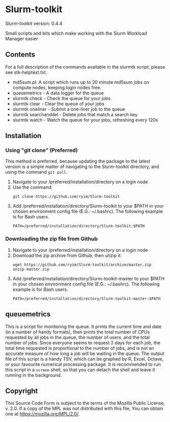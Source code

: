 # Slurm-toolkit

Slurm-toolkit version: 0.4.4

Small scripts and bits which make working with the Slurm Workload Manager easier

## Contents

For a full description of the commands available in the slurmtk script, please see stk-helptext.txt.

+ md5sum.pl: A script which runs up to 20 minute md5sum jobs on compute nodes, keeping login nodes free.
+ queuemetrics - A data logger for the queue
+ slurmtk check - Check the queue for your jobs
+ slurmtk clear - Clear the queue of your jobs
+ slurmtk oneliner - Submit a one-liner job to the queue
+ slurmtk searchanddel - Delete jobs that match a search key
+ slurmtk watch - Watch the queue for your jobs, refreshing every 120s

## Installation

### Using "git clone" (Preferred)
This method is preferred, because updating the package to the latest version is a simple matter of navigating to the Slurm-toolkit directory, and using the command `git pull`.

1. Navigate to your /preferred/installation/directory on a login node
1. Use the command: 
    ```
    git clone https://github.com/ryim/Slurm-toolkit
    ```
1. Add /preferred/installation/directory/Slurm-toolkit to your $PATH in your chosen environment config file (E.G.: ~/.bashrc). The following example is for Bash users.
    ```
    PATH=/preferred/installation/directory/Slurm-toolkit:$PATH
    ```

### Downloading the zip file from Github
1. Navigate to your /preferred/installation/directory on a login node
1. Download the zip archive from Github, then unzip it:
    ```
    wget https://github.com/ryim/Slurm-toolkit/archive/master.zip
    unzip master.zip
    ```
1. Add /preferred/installation/directory/Slurm-toolkit-master to your $PATH in your chosen environment config file (E.G.: ~/.bashrc). The following example is for Bash users.
    ```
    PATH=/preferred/installation/directory/Slurm-toolkit-master:$PATH
    ```
## queuemetrics
This is a script for monitoring the queue.
It prints the current time and date (in a number of handy formats), then prints the total number of CPUs requested by all jobs in the queue, the number of users, and the total number of jobs.
Since everyone seems to request 2 days for each job, the total time requested is proportional to the number of jobs, and is not an accurate measure of how long a job will be waiting in the queue.
The output file of this script is a handy TSV, which can be graphed by R, Excel, Octave, or your favourite numerical processing package.
It is recommended to run this script in a `screen` shell, so that you can detach the shell and leave it running in the background.

## Copyright

This Source Code Form is subject to the terms of the Mozilla Public
License, v. 2.0. If a copy of the MPL was not distributed with this
file, You can obtain one at https://mozilla.org/MPL/2.0/.

